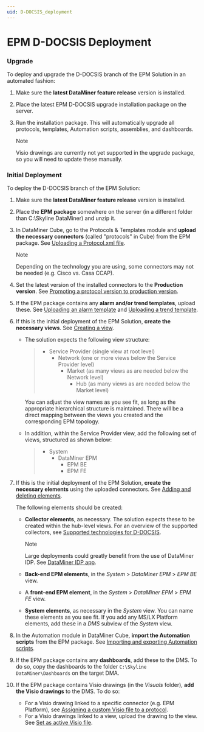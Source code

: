 ```yaml
---
uid: D-DOCSIS_deployment
---
```


# EPM D-DOCSIS Deployment

### Upgrade

To deploy and upgrade the D-DOCSIS branch of the EPM Solution in an automated fashion:

1. Make sure the **latest DataMiner feature release** version is installed.

1. Place the latest EPM D-DOCSIS upgrade installation package on the server.

1. Run the installation package. This will automatically upgrade all protocols, templates, Automation scripts, assemblies, and dashboards.

   > [!NOTE]
   > Visio drawings are currently not yet supported in the upgrade package, so you will need to update these manually.

### Initial Deployment

To deploy the D-DOCSIS branch of the EPM Solution:

1. Make sure the **latest DataMiner feature release** version is installed.

1. Place the **EPM package** somewhere on the server (in a different folder than C:\Skyline DataMiner) and unzip it.

1. In DataMiner Cube, go to the Protocols & Templates module and **upload the necessary connectors** (called "protocols" in Cube) from the EPM package. See [Uploading a Protocol.xml file](xref:Adding_a_protocol_or_protocol_version_to_your_DataMiner_System#uploading-a-protocolxml-file).

   > [!NOTE]
   > Depending on the technology you are using, some connectors may not be needed (e.g. Cisco vs. Casa CCAP).

1. Set the latest version of the installed connectors to the **Production version**. See [Promoting a protocol version to production version](xref:Promoting_a_protocol_version_to_production_version).

1. If the EPM package contains any **alarm and/or trend templates**, upload these. See [Uploading an alarm template](xref:Managing_alarm_templates#uploading-an-alarm-template) and [Uploading a trend template](xref:Adding_and_deleting_trend_templates#uploading-a-trend-template).

1. If this is the initial deployment of the EPM Solution, **create the necessary views**. See [Creating a view](xref:Managing_views#creating-a-view).

   - The solution expects the following view structure:

     > - Service Provider (single view at root level)
     >   - Network (one or more views below the Service Provider level)
     >     - Market (as many views as are needed below the Network level)
     >       - Hub (as many views as are needed below the Market level)

     You can adjust the view names as you see fit, as long as the appropriate hierarchical structure is maintained. There will be a direct mapping between the views you created and the corresponding EPM topology.

   - In addition, within the Service Provider view, add the following set of views, structured as shown below:

     > - System
     >   - DataMiner EPM
     >     - EPM BE
     >     - EPM FE

1. If this is the initial deployment of the EPM Solution, **create the necessary elements** using the uploaded connectors. See [Adding and deleting elements](xref:Adding_and_deleting_elements).

   The following elements should be created:

   - **Collector elements**, as necessary. The solution expects these to be created within the hub-level views. For an overview of the supported collectors, see [Supported technologies for D-DOCSIS](xref:D-DOCSIS_supported_technologies).

     > [!NOTE]
     > Large deployments could greatly benefit from the use of DataMiner IDP. See [DataMiner IDP app](xref:SolIDP).

   - **Back-end EPM elements**, in the *System* > *DataMiner EPM* > *EPM BE* view.
   - A **front-end EPM element**, in the *System* > *DataMiner EPM* > *EPM FE* view.
   - **System elements**, as necessary in the *System* view. You can name these elements as you see fit. If you add any MS/LX Platform elements, add these in a *DMS* subview of the *System* view.

1. In the Automation module in DataMiner Cube, **import the Automation scripts** from the EPM package. See [Importing and exporting Automation scripts](xref:Managing_Automation_scripts#importing-and-exporting-automation-scripts).

1. If the EPM package contains any **dashboards**, add these to the DMS. To do so, copy the dashboards to the folder `C:\Skyline DataMiner\Dashboards` on the target DMA.

1. If the EPM package contains Visio drawings (in the *Visuals* folder), **add the Visio drawings** to the DMS. To do so:

   - For a Visio drawing linked to a specific connector (e.g. EPM Platform), see [Assigning a custom Visio file to a protocol](xref:Managing_Visio_files_linked_to_protocols#assigning-a-custom-visio-file-to-a-protocol).
   - For a Visio drawings linked to a view, upload the drawing to the view. See [Set as active Visio file](xref:Editing_a_visual_overview_in_DataMiner_Cube#set-as-active-visio-file).
